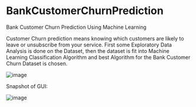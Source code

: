 # BankCustomerChurnPrediction
Bank Customer Churn Prediction Using Machine Learning 

Customer Churn prediction means knowing which customers are likely to leave or unsubscribe from your service.
First some Exploratory Data Analysis is done on the Dataset, then the dataset is fit into Machine Learning Classification Algorithm and best Algorithm for the Bank Customer Churn Dataset is chosen.


![image](https://user-images.githubusercontent.com/68237266/214404185-98f248a3-b39f-459b-a41e-8cb138501969.png)


Snapshot of GUI:


![image](https://user-images.githubusercontent.com/68237266/214403257-a61823e2-746f-47c3-a511-532758dcd7e4.png)
